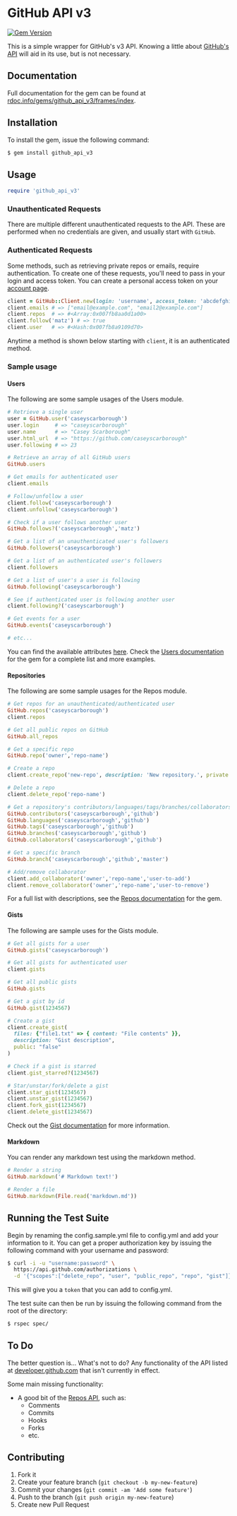 # GitHub API v3

[![Gem Version](https://badge.fury.io/rb/github_api_v3.png)](http://badge.fury.io/rb/github_api_v3)

This is a simple wrapper for GitHub's v3 API. Knowing a little about [GitHub's API](http://developer.github.com/) will aid in its use, but is not necessary.

## Documentation

Full documentation for the gem can be found at [rdoc.info/gems/github_api_v3/frames/index](http://rdoc.info/gems/github_api_v3/frames/index).

## Installation

To install the gem, issue the following command:

```bash
$ gem install github_api_v3
```

## Usage

```ruby
require 'github_api_v3'
```

### Unauthenticated Requests

There are multiple different unauthenticated requests to the API. These are performed when no credentials are given, and usually start with `GitHub`.


### Authenticated Requests

Some methods, such as retrieving private repos or emails, require authentication. To create one of these requests, you'll need to pass in your login and access token. You can create a personal access token on your [account page](https://github.com/settings/applications).

```ruby
client = GitHub::Client.new(login: 'username', access_token: 'abcdefghijklmnopqrstuvwxyz12345')
client.emails # => ["email@example.com", "email2@example.com"]
client.repos  # => #<Array:0x007fb8aa0d1a00>
client.follow('matz') # => true
client.user   # => #<Hash:0x007fb8a9109d70>
```

Anytime a method is shown below starting with `client`, it is an authenticated method.

### Sample usage

#### Users

The following are some sample usages of the Users module.

```ruby
# Retrieve a single user
user = GitHub.user('caseyscarborough')
user.login     # => "caseyscarborough"
user.name      # => "Casey Scarborough"
user.html_url  # => "https://github.com/caseyscarborough"
user.following # => 23

# Retrieve an array of all GitHub users
GitHub.users

# Get emails for authenticated user
client.emails

# Follow/unfollow a user
client.follow('caseyscarborough')
client.unfollow('caseyscarborough')

# Check if a user follows another user
GitHub.follows?('caseyscarborough','matz')

# Get a list of an unauthenticated user's followers
GitHub.followers('caseyscarborough')

# Get a list of an authenticated user's followers
client.followers

# Get a list of user's a user is following
GitHub.following('caseyscarborough')

# See if authenticated user is following another user
client.following?('caseyscarborough')

# Get events for a user
GitHub.events('caseyscarborough')

# etc...
```
You can find the available attributes [here](http://developer.github.com/v3/users/#get-a-single-user). Check the [Users documentation](http://rdoc.info/gems/github_api_v3/GitHub/Client/Users) for the gem for a complete list and more examples.

#### Repositories

The following are some sample usages for the Repos module.

```ruby
# Get repos for an unauthenticated/authenticated user
GitHub.repos('caseyscarborough')
client.repos

# Get all public repos on GitHub
GitHub.all_repos

# Get a specific repo
GitHub.repo('owner','repo-name')

# Create a repo
client.create_repo('new-repo', description: 'New repository.', private: true)

# Delete a repo
client.delete_repo('repo-name')

# Get a repository's contributors/languages/tags/branches/collaborators
GitHub.contributors('caseyscarborough','github')
GitHub.languages('caseyscarborough','github')
GitHub.tags('caseyscarborough','github')
GitHub.branches('caseyscarborough','github')
GitHub.collaborators('caseyscarborough','github')

# Get a specific branch
GitHub.branch('caseyscarborough','github','master')

# Add/remove collaborator
client.add_collaborator('owner','repo-name','user-to-add')
client.remove_collaborator('owner','repo-name','user-to-remove')
```
For a full list with descriptions, see the [Repos documentation](http://rdoc.info/gems/github_api_v3/GitHub/Client/Repos) for the gem.

#### Gists

The following are sample uses for the Gists module.

```ruby
# Get all gists for a user
GitHub.gists('caseyscarborough')

# Get all gists for authenticated user
client.gists

# Get all public gists
GitHub.gists

# Get a gist by id
GitHub.gist(1234567)

# Create a gist
client.create_gist(
  files: {"file1.txt" => { content: "File contents" }}, 
  description: "Gist description", 
  public: "false"
)

# Check if a gist is starred
client.gist_starred?(1234567)

# Star/unstar/fork/delete a gist
client.star_gist(1234567)
client.unstar_gist(1234567)
client.fork_gist(1234567)
client.delete_gist(1234567)
```
Check out the [Gist documentation](http://rdoc.info/gems/github_api_v3/GitHub/Client/Gists) for more information.

#### Markdown

You can render any markdown test using the markdown method.

```ruby
# Render a string
GitHub.markdown('# Markdown text!')

# Render a file
GitHub.markdown(File.read('markdown.md'))
```

## Running the Test Suite

Begin by renaming the config.sample.yml file to config.yml and add your information to it. You can get a proper authorization key by issuing the following command with your username and password:

```bash
$ curl -i -u "username:password" \
  https://api.github.com/authorizations \
  -d '{"scopes":["delete_repo", "user", "public_repo", "repo", "gist"]}'
```

This will give you a `token` that you can add to config.yml.

The test suite can then be run by issuing the following command from the root of the directory:

```bash
$ rspec spec/
```

## To Do

The better question is... What's not to do? Any functionality of the API listed at [developer.github.com](http://developer.github.com/) that isn't currently in effect.

Some main missing functionality:
* A good bit of the [Repos API](http://developer.github.com/v3/repos/), such as:
  * Comments
  * Commits
  * Hooks
  * Forks
  * etc.

## Contributing

1. Fork it
2. Create your feature branch (`git checkout -b my-new-feature`)
3. Commit your changes (`git commit -am 'Add some feature'`)
4. Push to the branch (`git push origin my-new-feature`)
5. Create new Pull Request
